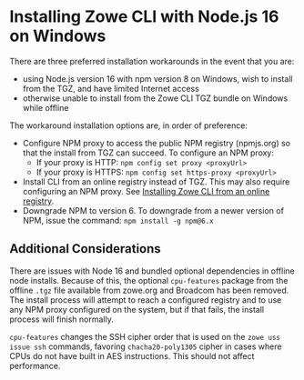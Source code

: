 # Installing Zowe CLI with Node.js 16 on Windows

There are three preferred installation workarounds in the event that you are:

- using Node.js version 16 with npm version 8 on Windows, wish to install from the TGZ, and have limited Internet access
- otherwise unable to install from the Zowe CLI TGZ bundle on Windows while offline

The workaround installation options are, in order of preference:

- Configure NPM proxy to access the public NPM registry (npmjs.org) so that the install from TGZ can succeed. To configure an NPM proxy:
  - If your proxy is HTTP: `npm config set proxy <proxyUrl>`
  - If your proxy is HTTPS: `npm config set https-proxy <proxyUrl>`
- Install CLI from an online registry instead of TGZ. This may also require configuring an NPM proxy. See [Installing Zowe CLI from an online registry](cli-installcli.md#installing-zowe-cli-from-an-online-registry).
- Downgrade NPM to version 6. To downgrade from a newer version of NPM, issue the command: `npm install -g npm@6.x`

## Additional Considerations

There are issues with Node 16 and bundled optional dependencies in offline node installs. Because of this, the optional `cpu-features` package from the offline `.tgz` file available from zowe.org and Broadcom has been removed. The install process will attempt to reach a configured registry and to use any NPM proxy configured on the system, but if that fails, the install process will finish normally.

`cpu-features` changes the SSH cipher order that is used on the `zowe uss issue ssh` commands, favoring `chacha20-poly1305` cipher in cases where CPUs do not have built in AES instructions. This should not affect performance.
